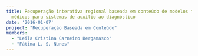 ```yaml
---
title: Recuperação interativa regional baseada em conteúdo de modelos tridimensionais
  médicos para sistemas de auxílio ao diagnóstico
date: '2016-01-07'
project: "Recuperação Baseada em Conteúdo"
members:
  - "Leila Cristina Carneiro Bergamasco"
  - "Fátima L. S. Nunes"
---
```


